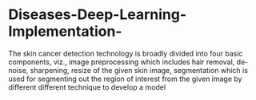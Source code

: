 # Diseases-Deep-Learning-Implementation-
The skin cancer detection technology is broadly divided into four basic components, viz., image preprocessing which includes hair removal, de-noise, sharpening, resize of the given skin image, segmentation which is used for segmenting out the region of interest from the given image by different different technique to develop a model 
